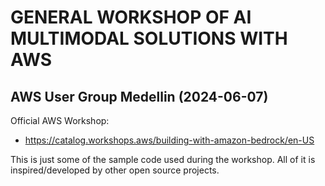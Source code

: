 # GENERAL WORKSHOP OF AI MULTIMODAL SOLUTIONS WITH AWS

## AWS User Group Medellin (2024-06-07)

Official AWS Workshop:

- https://catalog.workshops.aws/building-with-amazon-bedrock/en-US

This is just some of the sample code used during the workshop. All of it is inspired/developed by other open source projects.
